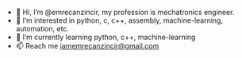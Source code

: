 - 👋 Hi, I’m @emrecanzincir, my profession is mechatronics engineer.
- 👀 I’m interested in python, c, c++, assembly, machine-learning, automation, etc.
- 🌱 I’m currently learning python, c++, machine-learning
- 📫 Reach me iamemrecanzincir@gmail.com

<!---
emrecanzincir/emrecanzincir is a ✨ special ✨ repository because its `README.md` (this file) appears on your GitHub profile.
You can click the Preview link to take a look at your changes.
--->
